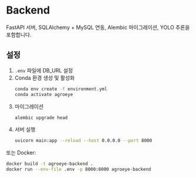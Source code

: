 # Backend

FastAPI 서버, SQLAlchemy + MySQL 연동, Alembic 마이그레이션, YOLO 추론을 포함합니다.

## 설정

1. `.env` 파일에 DB_URL 설정
2. Conda 환경 생성 및 활성화
   ```bash
   conda env create -f environment.yml
   conda activate agroeye
   ```
3. 마이그레이션
   ```bash
   alembic upgrade head
   ```
4. 서버 실행
   ```bash
   uvicorn main:app --reload --host 0.0.0.0 --port 8000
   ```

또는 Docker:
```bash
docker build -t agroeye-backend .
docker run --env-file .env -p 8000:8000 agroeye-backend
```
